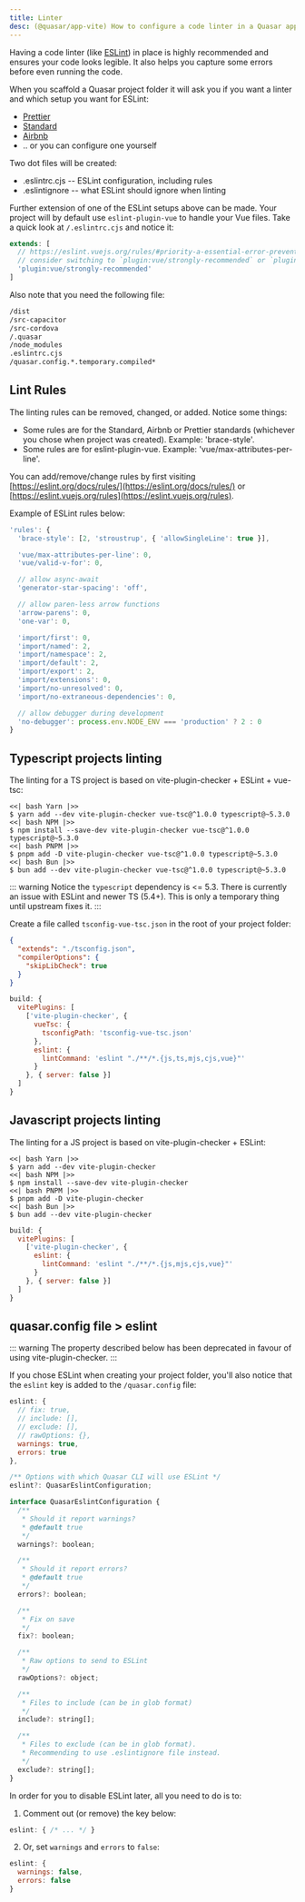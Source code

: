 ```yaml
---
title: Linter
desc: (@quasar/app-vite) How to configure a code linter in a Quasar app.
---
```


Having a code linter (like [ESLint](https://eslint.org/)) in place is highly recommended and ensures your code looks legible. It also helps you capture some errors before even running the code.

When you scaffold a Quasar project folder it will ask you if you want a linter and which setup you want for ESLint:

* [Prettier](https://github.com/prettier/prettier)
* [Standard](https://github.com/standard/standard)
* [Airbnb](https://github.com/airbnb/javascript)
* .. or you can configure one yourself

Two dot files will be created:

* .eslintrc.cjs -- ESLint configuration, including rules
* .eslintignore -- what ESLint should ignore when linting

Further extension of one of the ESLint setups above can be made. Your project will by default use `eslint-plugin-vue` to handle your Vue files. Take a quick look at `/.eslintrc.cjs` and notice it:

```js /.eslintrc.cjs
extends: [
  // https://eslint.vuejs.org/rules/#priority-a-essential-error-prevention-for-vue-js-3-x
  // consider switching to `plugin:vue/strongly-recommended` or `plugin:vue/recommended` for stricter rules.
  'plugin:vue/strongly-recommended'
]
```

Also note that you need the following file:

```bash /.eslintignore
/dist
/src-capacitor
/src-cordova
/.quasar
/node_modules
.eslintrc.cjs
/quasar.config.*.temporary.compiled*
```

## Lint Rules
The linting rules can be removed, changed, or added. Notice some things:

* Some rules are for the Standard, Airbnb or Prettier standards (whichever you chose when project was created). Example: 'brace-style'.
* Some rules are for eslint-plugin-vue. Example: 'vue/max-attributes-per-line'.

You can add/remove/change rules by first visiting [https://eslint.org/docs/rules/](https://eslint.org/docs/rules/) or [https://eslint.vuejs.org/rules](https://eslint.vuejs.org/rules).

Example of ESLint rules below:

```js /.eslintrc.cjs
'rules': {
  'brace-style': [2, 'stroustrup', { 'allowSingleLine': true }],

  'vue/max-attributes-per-line': 0,
  'vue/valid-v-for': 0,

  // allow async-await
  'generator-star-spacing': 'off',

  // allow paren-less arrow functions
  'arrow-parens': 0,
  'one-var': 0,

  'import/first': 0,
  'import/named': 2,
  'import/namespace': 2,
  'import/default': 2,
  'import/export': 2,
  'import/extensions': 0,
  'import/no-unresolved': 0,
  'import/no-extraneous-dependencies': 0,

  // allow debugger during development
  'no-debugger': process.env.NODE_ENV === 'production' ? 2 : 0
}
```

## Typescript projects linting

The linting for a TS project is based on vite-plugin-checker + ESLint + vue-tsc:

```tabs
<<| bash Yarn |>>
$ yarn add --dev vite-plugin-checker vue-tsc@^1.0.0 typescript@~5.3.0
<<| bash NPM |>>
$ npm install --save-dev vite-plugin-checker vue-tsc@^1.0.0 typescript@~5.3.0
<<| bash PNPM |>>
$ pnpm add -D vite-plugin-checker vue-tsc@^1.0.0 typescript@~5.3.0
<<| bash Bun |>>
$ bun add --dev vite-plugin-checker vue-tsc@^1.0.0 typescript@~5.3.0
```

::: warning
Notice the `typescript` dependency is <= 5.3. There is currently an issue with ESLint and newer TS (5.4+). This is only a temporary thing until upstream fixes it.
:::

Create a file called `tsconfig-vue-tsc.json` in the root of your project folder:

```json /tsconfig-vue-tsc.json
{
  "extends": "./tsconfig.json",
  "compilerOptions": {
    "skipLibCheck": true
  }
}
```

```js /quasar.config file
build: {
  vitePlugins: [
    ['vite-plugin-checker', {
      vueTsc: {
        tsconfigPath: 'tsconfig-vue-tsc.json'
      },
      eslint: {
        lintCommand: 'eslint "./**/*.{js,ts,mjs,cjs,vue}"'
      }
    }, { server: false }]
  ]
}
```

## Javascript projects linting

The linting for a JS project is based on vite-plugin-checker + ESLint:

```tabs
<<| bash Yarn |>>
$ yarn add --dev vite-plugin-checker
<<| bash NPM |>>
$ npm install --save-dev vite-plugin-checker
<<| bash PNPM |>>
$ pnpm add -D vite-plugin-checker
<<| bash Bun |>>
$ bun add --dev vite-plugin-checker
```

```js /quasar.config file
build: {
  vitePlugins: [
    ['vite-plugin-checker', {
      eslint: {
        lintCommand: 'eslint "./**/*.{js,mjs,cjs,vue}"'
      }
    }, { server: false }]
  ]
}
```

## quasar.config file > eslint <q-badge label="deprecated" />

::: warning
The property described below has been deprecated in favour of using vite-plugin-checker.
:::

If you chose ESLint when creating your project folder, you'll also notice that the `eslint` key is added to the `/quasar.config` file:

```js /quasar.config file
eslint: {
  // fix: true,
  // include: [],
  // exclude: [],
  // rawOptions: {},
  warnings: true,
  errors: true
},
```

```js /quasar.config file > eslint
/** Options with which Quasar CLI will use ESLint */
eslint?: QuasarEslintConfiguration;

interface QuasarEslintConfiguration {
  /**
   * Should it report warnings?
   * @default true
   */
  warnings?: boolean;

  /**
   * Should it report errors?
   * @default true
   */
  errors?: boolean;

  /**
   * Fix on save
   */
  fix?: boolean;

  /**
   * Raw options to send to ESLint
   */
  rawOptions?: object;

  /**
   * Files to include (can be in glob format)
   */
  include?: string[];

  /**
   * Files to exclude (can be in glob format).
   * Recommending to use .eslintignore file instead.
   */
  exclude?: string[];
}
```

In order for you to disable ESLint later, all you need to do is to:

1. Comment out (or remove) the key below:

  ```js /quasar.config file
  eslint: { /* ... */ }
  ```

2. Or, set `warnings` and `errors` to `false`:

  ```js /quasar.config file
  eslint: {
    warnings: false,
    errors: false
  }
  ```
